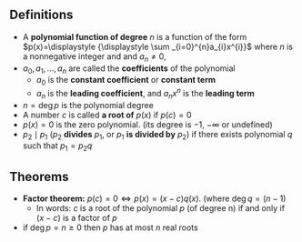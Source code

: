 ## Definitions 

- A **polynomial function of degree** $n$ is a function of the form $p(x)=\displaystyle  {\displaystyle \sum _{i=0}^{n}a_{i}x^{i}}$ where $n$ is a nonnegative integer and and $a_{n}\neq 0$,
- $a_{0},a_{1},\dots,a_{n}$ are called the **coefficients** of the polynomial
	- $a_{0}$ is the **constant coefficient** or **constant term**
	- $a_{n}$ is the **leading coefficient**, and $a_{n}x^n$ is the **leading term**
- $n=\deg{p}$ is the polynomial degree 
- A number $c$ is called **a root of** $p(x)$ if $p(c)=0$
- $p(x)=0$ is the zero polynomial. (its degree is $-1$, $-\infty$ or undefined)
- $p_{2}\mid{p_{1}}$ ($p_{2}$ **divides** $p_{1}$, or $p_{1}$ **is divided by** $p_{2}$) if there exists polynomial $q$ such that $p_{1}=p_{2}q$

## Theorems 

- **Factor theorem:** $p(c)=0\iff p(x)=(x-c)q(x)$. (where $\deg{q}=(n-1)$
	- In words: $c$ is a root of the polynomial $p$ (of degree n) if and only if $(x−c)$ is a factor of $p$
- if $\deg{p}=n\geq 0$ then $p$ has at most $n$ real roots
 

